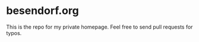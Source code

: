 # besendorf.org
This is the repo for my private homepage. Feel free to send pull requests for typos.
   
 